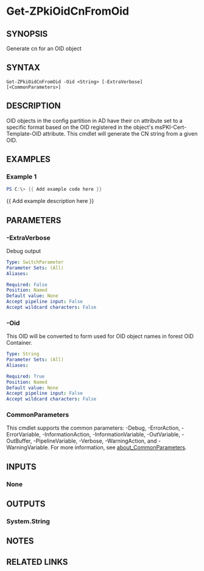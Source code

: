 ﻿---
external help file: PkiCertClient.dll-Help.xml
Module Name: ZPki
online version:
schema: 2.0.0
---

# Get-ZPkiOidCnFromOid

## SYNOPSIS
Generate cn for an OID object

## SYNTAX

```
Get-ZPkiOidCnFromOid -Oid <String> [-ExtraVerbose] [<CommonParameters>]
```

## DESCRIPTION
OID objects in the config partition in AD have their cn attribute set to a specific format based on the OID registered in the object's msPKI-Cert-Template-OID attribute. This cmdlet will generate the CN string from a given OID.

## EXAMPLES

### Example 1
```powershell
PS C:\> {{ Add example code here }}
```

{{ Add example description here }}

## PARAMETERS

### -ExtraVerbose
Debug output

```yaml
Type: SwitchParameter
Parameter Sets: (All)
Aliases:

Required: False
Position: Named
Default value: None
Accept pipeline input: False
Accept wildcard characters: False
```

### -Oid
This OID will be converted to form used for OID object names in forest OID Container.

```yaml
Type: String
Parameter Sets: (All)
Aliases:

Required: True
Position: Named
Default value: None
Accept pipeline input: False
Accept wildcard characters: False
```

### CommonParameters
This cmdlet supports the common parameters: -Debug, -ErrorAction, -ErrorVariable, -InformationAction, -InformationVariable, -OutVariable, -OutBuffer, -PipelineVariable, -Verbose, -WarningAction, and -WarningVariable. For more information, see [about_CommonParameters](http://go.microsoft.com/fwlink/?LinkID=113216).

## INPUTS

### None

## OUTPUTS

### System.String

## NOTES

## RELATED LINKS
